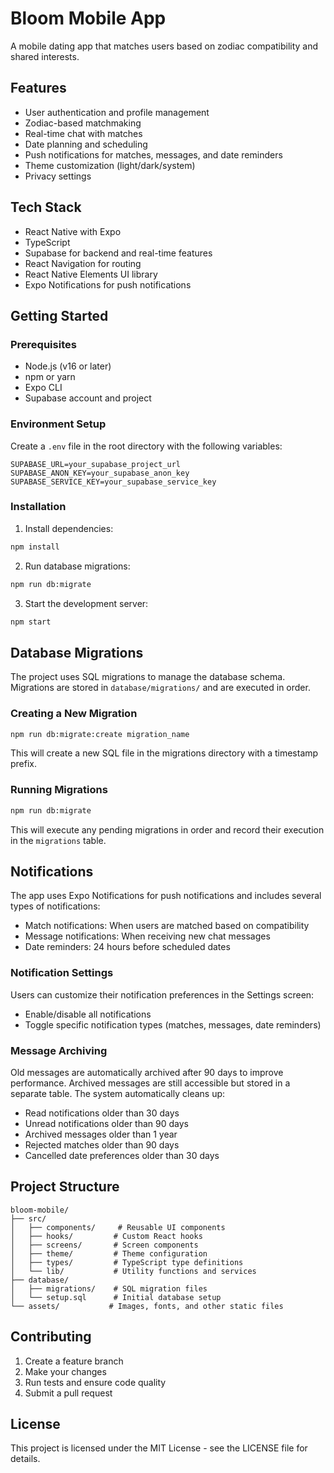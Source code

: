 # Bloom Mobile App

A mobile dating app that matches users based on zodiac compatibility and shared interests.

## Features

- User authentication and profile management
- Zodiac-based matchmaking
- Real-time chat with matches
- Date planning and scheduling
- Push notifications for matches, messages, and date reminders
- Theme customization (light/dark/system)
- Privacy settings

## Tech Stack

- React Native with Expo
- TypeScript
- Supabase for backend and real-time features
- React Navigation for routing
- React Native Elements UI library
- Expo Notifications for push notifications

## Getting Started

### Prerequisites

- Node.js (v16 or later)
- npm or yarn
- Expo CLI
- Supabase account and project

### Environment Setup

Create a `.env` file in the root directory with the following variables:

```env
SUPABASE_URL=your_supabase_project_url
SUPABASE_ANON_KEY=your_supabase_anon_key
SUPABASE_SERVICE_KEY=your_supabase_service_key
```

### Installation

1. Install dependencies:
```bash
npm install
```

2. Run database migrations:
```bash
npm run db:migrate
```

3. Start the development server:
```bash
npm start
```

## Database Migrations

The project uses SQL migrations to manage the database schema. Migrations are stored in `database/migrations/` and are executed in order.

### Creating a New Migration

```bash
npm run db:migrate:create migration_name
```

This will create a new SQL file in the migrations directory with a timestamp prefix.

### Running Migrations

```bash
npm run db:migrate
```

This will execute any pending migrations in order and record their execution in the `migrations` table.

## Notifications

The app uses Expo Notifications for push notifications and includes several types of notifications:

- Match notifications: When users are matched based on compatibility
- Message notifications: When receiving new chat messages
- Date reminders: 24 hours before scheduled dates

### Notification Settings

Users can customize their notification preferences in the Settings screen:
- Enable/disable all notifications
- Toggle specific notification types (matches, messages, date reminders)

### Message Archiving

Old messages are automatically archived after 90 days to improve performance. Archived messages are still accessible but stored in a separate table. The system automatically cleans up:

- Read notifications older than 30 days
- Unread notifications older than 90 days
- Archived messages older than 1 year
- Rejected matches older than 90 days
- Cancelled date preferences older than 30 days

## Project Structure

```
bloom-mobile/
├── src/
│   ├── components/     # Reusable UI components
│   ├── hooks/         # Custom React hooks
│   ├── screens/       # Screen components
│   ├── theme/         # Theme configuration
│   ├── types/         # TypeScript type definitions
│   └── lib/           # Utility functions and services
├── database/
│   ├── migrations/    # SQL migration files
│   └── setup.sql      # Initial database setup
└── assets/           # Images, fonts, and other static files
```

## Contributing

1. Create a feature branch
2. Make your changes
3. Run tests and ensure code quality
4. Submit a pull request

## License

This project is licensed under the MIT License - see the LICENSE file for details.
